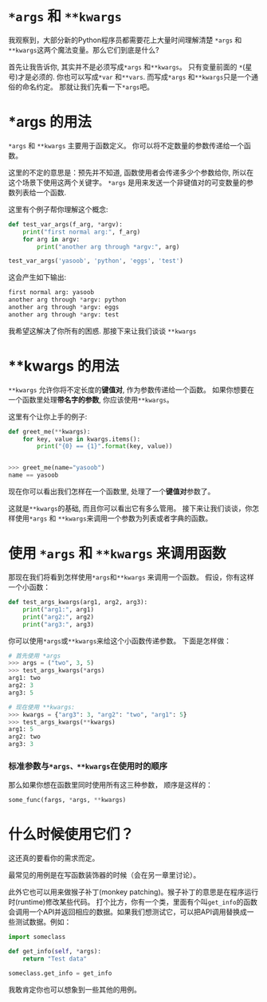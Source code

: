 # ```*args``` 和 ```**kwargs```

我观察到，大部分新的Python程序员都需要花上大量时间理解清楚 ```*args``` 和```**kwargs```这两个魔法变量。那么它们到底是什么? 

首先让我告诉你, 其实并不是必须写成```*args``` 和```**kwargs```。 只有变量前面的 ```*```(星号)才是必须的. 你也可以写成```*var``` 和```**vars```. 而写成```*args``` 和```**kwargs```只是一个通俗的命名约定。 那就让我们先看一下```*args```吧。

# *args 的用法

```*args``` 和 ```**kwargs``` 主要用于函数定义。 你可以将不定数量的参数传递给一个函数。 

这里的不定的意思是：预先并不知道, 函数使用者会传递多少个参数给你, 所以在这个场景下使用这两个关键字。 ```*args``` 是用来发送一个非键值对的可变数量的参数列表给一个函数. 

这里有个例子帮你理解这个概念:


```python
def test_var_args(f_arg, *argv):
    print("first normal arg:", f_arg)
    for arg in argv:
        print("another arg through *argv:", arg)

test_var_args('yasoob', 'python', 'eggs', 'test')
```

这会产生如下输出:

```python
first normal arg: yasoob
another arg through *argv: python
another arg through *argv: eggs
another arg through *argv: test
```

我希望这解决了你所有的困惑. 那接下来让我们谈谈 ```**kwargs```

# **kwargs 的用法

```**kwargs``` 允许你将不定长度的**键值对**, 作为参数传递给一个函数。 如果你想要在一个函数里处理**带名字的参数**, 你应该使用```**kwargs```。 

这里有个让你上手的例子:

```python
def greet_me(**kwargs):
    for key, value in kwargs.items():
        print("{0} == {1}".format(key, value))


>>> greet_me(name="yasoob")
name == yasoob
```

现在你可以看出我们怎样在一个函数里, 处理了一个**键值对**参数了。

这就是```**kwargs```的基础, 而且你可以看出它有多么管用。 接下来让我们谈谈，你怎样使用```*args``` 和 ```**kwargs```来调用一个参数为列表或者字典的函数。

# 使用 ```*args``` 和 ```**kwargs``` 来调用函数

那现在我们将看到怎样使用```*args```和```**kwargs``` 来调用一个函数。
 假设，你有这样一个小函数：
```python
def test_args_kwargs(arg1, arg2, arg3):
    print("arg1:", arg1)
    print("arg2:", arg2)
    print("arg3:", arg3)
```

你可以使用```*args```或```**kwargs```来给这个小函数传递参数。 
下面是怎样做：
```python
# 首先使用 *args
>>> args = ("two", 3, 5)
>>> test_args_kwargs(*args)
arg1: two
arg2: 3
arg3: 5

# 现在使用 **kwargs:
>>> kwargs = {"arg3": 3, "arg2": "two", "arg1": 5}
>>> test_args_kwargs(**kwargs)
arg1: 5
arg2: two
arg3: 3
```

### 标准参数与```*args、**kwargs```在使用时的顺序

那么如果你想在函数里同时使用所有这三种参数， 顺序是这样的：
```python
some_func(fargs, *args, **kwargs)
```

# 什么时候使用它们？

这还真的要看你的需求而定。

最常见的用例是在写函数装饰器的时候（会在另一章里讨论）。

此外它也可以用来做猴子补丁(monkey patching)。猴子补丁的意思是在程序运行时(runtime)修改某些代码。 打个比方，你有一个类，里面有个叫```get_info```的函数会调用一个API并返回相应的数据。如果我们想测试它，可以把API调用替换成一些测试数据。例如：
```python
import someclass

def get_info(self, *args):
    return "Test data"

someclass.get_info = get_info
```

我敢肯定你也可以想象到一些其他的用例。